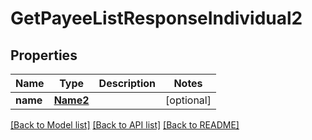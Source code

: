 # GetPayeeListResponseIndividual2

## Properties
Name | Type | Description | Notes
------------ | ------------- | ------------- | -------------
**name** | [**Name2**](Name2.md) |  | [optional] 

[[Back to Model list]](../README.md#documentation-for-models) [[Back to API list]](../README.md#documentation-for-api-endpoints) [[Back to README]](../README.md)


